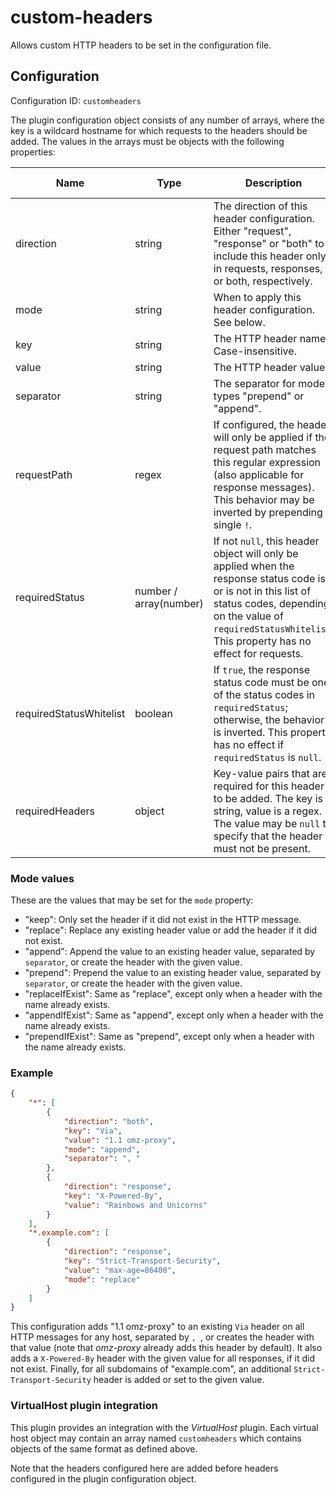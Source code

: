 # custom-headers

Allows custom HTTP headers to be set in the configuration file.


## Configuration

Configuration ID: `customheaders`

The plugin configuration object consists of any number of arrays, where the key is a wildcard hostname for which requests to the headers should be added. The values in the arrays must be objects with the following properties:

| Name | Type | Description | Required | Default value |
| --- | --- | --- | --- | --- |
| direction | string | The direction of this header configuration. Either "request", "response" or "both" to include this header only in requests, responses, or both, respectively. | yes | - |
| mode | string | When to apply this header configuration. See below. | no | `"keep"` |
| key | string | The HTTP header name. Case-insensitive. | yes | - |
| value | string | The HTTP header value. | yes | - |
| separator | string | The separator for mode types "prepend" or "append". | ~ | - |
| requestPath | regex | If configured, the header will only be applied if the request path matches this regular expression (also applicable for response messages). This behavior may be inverted by prepending a single `!`. | no | `null` |
| requiredStatus | number / array(number) | If not `null`, this header object will only be applied when the response status code is or is not in this list of status codes, depending on the value of `requiredStatusWhitelist`. This property has no effect for requests. | no | `null` |
| requiredStatusWhitelist | boolean | If `true`, the response status code must be one of the status codes in `requiredStatus`; otherwise, the behavior is inverted. This property has no effect if `requiredStatus` is `null`. | no | `true` |
| requiredHeaders | object | Key-value pairs that are required for this header to be added. The key is a string, value is a regex. The value may be `null` to specify that the header must not be present. | no | (empty) |

### Mode values

These are the values that may be set for the `mode` property:
- "keep": Only set the header if it did not exist in the HTTP message.
- "replace": Replace any existing header value or add the header if it did not exist.
- "append": Append the value to an existing header value, separated by `separator`, or create the header with the given value.
- "prepend": Prepend the value to an existing header value, separated by `separator`, or create the header with the given value.
- "replaceIfExist": Same as "replace", except only when a header with the name already exists.
- "appendIfExist": Same as "append", except only when a header with the name already exists.
- "prependIfExist": Same as "prepend", except only when a header with the name already exists.

### Example

```json
{
    "*": [
        {
            "direction": "both",
            "key": "Via",
            "value": "1.1 omz-proxy",
            "mode": "append",
            "separator": ", "
        },
        {
            "direction": "response",
            "key": "X-Powered-By",
            "value": "Rainbows and Unicorns"
        }
    ],
    "*.example.com": [
        {
            "direction": "response",
            "key": "Strict-Transport-Security",
            "value": "max-age=86400",
            "mode": "replace"
        }
    ]
}
```

This configuration adds "1.1 omz-proxy" to an existing `Via` header on all HTTP messages for any host, separated by `, `, or creates the header with that value (note that *omz-proxy* already adds this header by default). It also adds a `X-Powered-By` header with the given value for all responses, if it did not exist. Finally, for all subdomains of "example.com", an additional `Strict-Transport-Security` header is added or set to the given value.

### VirtualHost plugin integration

This plugin provides an integration with the *VirtualHost* plugin. Each virtual host object may contain an array named `customheaders` which contains objects of the same format as defined above.

Note that the headers configured here are added before headers configured in the plugin configuration object.


